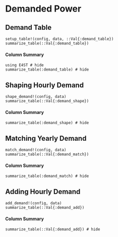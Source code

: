 # Demanded Power

## Demand Table

```@docs
setup_table!(config, data, ::Val{:demand_table})
summarize_table(::Val{:demand_table})
```

#### Column Summary
```@example demand
using E4ST # hide
summarize_table(:demand_table) # hide
```

## Shaping Hourly Demand

```@docs
shape_demand!(config, data)
summarize_table(::Val{:demand_shape})
```

#### Column Summary
```@example demand
summarize_table(:demand_shape) # hide
```

## Matching Yearly Demand
```@docs
match_demand!(config, data)
summarize_table(::Val{:demand_match})
```

#### Column Summary
```@example demand
summarize_table(:demand_match) # hide
```

## Adding Hourly Demand
```@docs
add_demand!(config, data)
summarize_table(::Val{:demand_add})
```

#### Column Summary
```@example demand
summarize_table(::Val{:demand_add}) # hide
```


